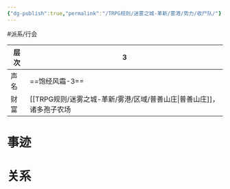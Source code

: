 ```yaml
---
{"dg-publish":true,"permalink":"/TRPG规则/迷雾之城-革新/雾港/势力/收尸队/"}
---
```


#派系/行会 

| 层次  | 3               |
| --- | --------------- |
| 声名  | ==饱经风霜-3==      |
| 财富  | [[TRPG规则/迷雾之城-革新/雾港/区域/普善山庄\|普善山庄]]，诸多孢子农场 |
# 事迹
# 关系
